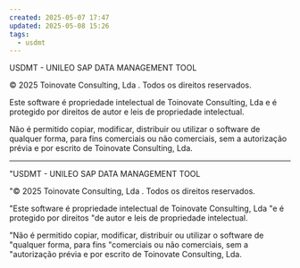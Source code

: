 ```yaml
---
created: 2025-05-07 17:47
updated: 2025-05-08 15:26
tags:
  - usdmt
---
```

USDMT - UNILEO SAP DATA MANAGEMENT TOOL

© 2025 Toinovate Consulting, Lda . Todos os direitos reservados.

Este software é propriedade intelectual de Toinovate Consulting, Lda e é protegido por direitos de autor e leis de propriedade intelectual.

Não é permitido copiar, modificar, distribuir ou utilizar o software de qualquer forma, para fins comerciais ou não comerciais, sem a autorização prévia e por escrito de Toinovate Consulting, Lda.


---


"USDMT - UNILEO SAP DATA MANAGEMENT TOOL

"© 2025 Toinovate Consulting, Lda . Todos os direitos reservados.

"Este software é propriedade intelectual de Toinovate Consulting, Lda 
"e é protegido por direitos "de autor e leis de propriedade intelectual.

"Não é permitido copiar, modificar, distribuir ou utilizar o software de 
"qualquer forma, para fins "comerciais ou não comerciais, sem a 
"autorização prévia e por escrito de Toinovate Consulting, Lda.